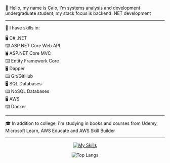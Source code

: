 :wave: Hello, my name is Caio, i'm systems analysis and development undergraduate student, my stack focus is backend .NET development  

---

📖 I have skills in: 

:desktop_computer: C# .NET   
:keyboard: ASP.NET Core Web API    
:desktop_computer: ASP.NET Core MVC       
:keyboard: Entity Framework Core     
:desktop_computer: Dapper  
:keyboard: Git/GitHub   
:desktop_computer: SQL Databases    
:keyboard: NoSQL Databases    
:desktop_computer: AWS        
:keyboard: Docker         

---

:mortar_board: In addition to college, i'm studying in books and courses from Udemy, Microsoft Learn, AWS Educate and AWS Skill Builder

---
<div align="center">

[![My Skills](https://skillicons.dev/icons?i=dotnet,cs,visualstudio,aws,github,mysql,mongodb,docker)](https://skillicons.dev)  

![Top Langs](https://github-readme-stats.vercel.app/api/top-langs/?username=caiomolinaro&theme=transparent&layout=compact)

</div>

